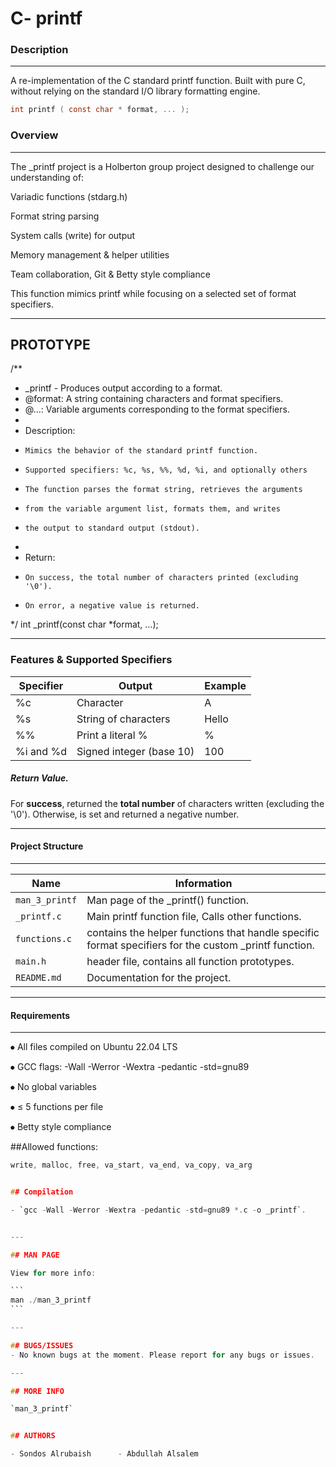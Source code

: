 # C- printf

### Description

------------


A re-implementation of the C standard printf function.
Built with pure C, without relying on the standard I/O library formatting engine.

```` c
int printf ( const char * format, ... );
````

### Overview

------------


The _printf project is a Holberton group project designed to challenge our understanding of:

Variadic functions (stdarg.h)

Format string parsing

System calls (write) for output

Memory management & helper utilities

Team collaboration, Git & Betty style compliance

This function mimics printf while focusing on a selected set of format specifiers.

------------
## PROTOTYPE

/**
 * _printf - Produces output according to a format.
 * @format: A string containing characters and format specifiers.
 * @...:    Variable arguments corresponding to the format specifiers.
 *
 * Description: 
 *     Mimics the behavior of the standard printf function.
 *     Supported specifiers: %c, %s, %%, %d, %i, and optionally others
 *     The function parses the format string, retrieves the arguments 
 *     from the variable argument list, formats them, and writes 
 *     the output to standard output (stdout).
 *
 * Return: 
 *     On success, the total number of characters printed (excluding '\0').
 *     On error, a negative value is returned.
 */
int _printf(const char *format, ...);


------------
### Features & Supported Specifiers

 Specifier | Output | Example
------------ | ------------- |-----------
 %c | Character | A
 %s | String of characters | Hello
 %% | Print a literal % | %
  %i and %d | Signed integer (base 10) | 100 
##### Return Value.
For **success**, returned the **total number** of characters written (excluding the '\0').
Otherwise, is set and returned a negative number.


------------

#### Project Structure


------------

|Name            |Information                    |             
|----------------|-------------------------------|
|`man_3_printf`|Man page of the _printf() function.|
|`_printf.c`|Main printf function file, Calls other functions.|
|`functions.c` | contains the helper functions that handle specific format specifiers for the custom _printf function. |
|`main.h` | header file, contains all function prototypes. | 
|`README.md` | Documentation for the project. |

------------
#### Requirements


------------

⦁	All files compiled on Ubuntu 22.04 LTS

⦁	GCC flags: -Wall -Werror -Wextra -pedantic -std=gnu89

⦁	No global variables

⦁	≤ 5 functions per file

⦁	Betty style compliance

##Allowed functions:

````c
write, malloc, free, va_start, va_end, va_copy, va_arg


## Compilation

- `gcc -Wall -Werror -Wextra -pedantic -std=gnu89 *.c -o _printf`.


---

## MAN PAGE

View for more info:

```
man ./man_3_printf
```

---

## BUGS/ISSUES
- No known bugs at the moment. Please report for any bugs or issues.

---

## MORE INFO

`man_3_printf`


## AUTHORS

- Sondos Alrubaish      - Abdullah Alsalem
